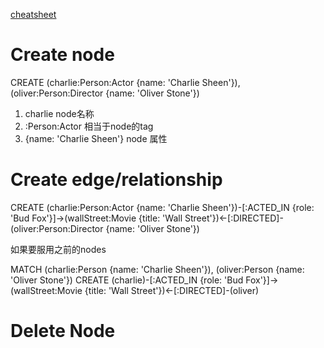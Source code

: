 
[cheatsheet](https://neo4j.com/docs/cypher-cheat-sheet/5/aura-dbe/ ":)")



# Create node

CREATE (charlie:Person:Actor {name: 'Charlie Sheen'}), (oliver:Person:Director {name: 'Oliver Stone'})

1. charlie node名称
2. :Person:Actor  相当于node的tag
3. {name: 'Charlie Sheen'}  node 属性


# Create edge/relationship

CREATE (charlie:Person:Actor {name: 'Charlie Sheen'})-[:ACTED_IN {role: 'Bud Fox'}]->(wallStreet:Movie {title: 'Wall Street'})<-[:DIRECTED]-(oliver:Person:Director {name: 'Oliver Stone'})


如果要服用之前的nodes

MATCH (charlie:Person {name: 'Charlie Sheen'}), (oliver:Person {name: 'Oliver Stone'})
CREATE (charlie)-[:ACTED_IN {role: 'Bud Fox'}]->(wallStreet:Movie {title: 'Wall Street'})<-[:DIRECTED]-(oliver)

# Delete Node


